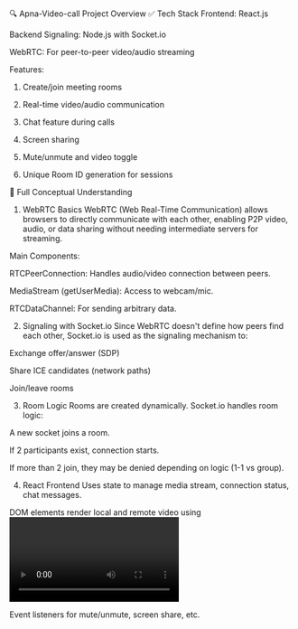 🔍 Apna-Video-call Project Overview
✅ Tech Stack
Frontend: React.js

Backend Signaling: Node.js with Socket.io

WebRTC: For peer-to-peer video/audio streaming

Features:

1. Create/join meeting rooms

2. Real-time video/audio communication

3. Chat feature during calls

4. Screen sharing

5. Mute/unmute and video toggle

6. Unique Room ID generation for sessions


📘 Full Conceptual Understanding
1. WebRTC Basics
WebRTC (Web Real-Time Communication) allows browsers to directly communicate with each other, enabling P2P video, audio, or data sharing without needing intermediate servers for streaming.

Main Components:

RTCPeerConnection: Handles audio/video connection between peers.

MediaStream (getUserMedia): Access to webcam/mic.

RTCDataChannel: For sending arbitrary data.

2. Signaling with Socket.io
Since WebRTC doesn't define how peers find each other, Socket.io is used as the signaling mechanism to:

Exchange offer/answer (SDP)

Share ICE candidates (network paths)

Join/leave rooms

3. Room Logic
Rooms are created dynamically. Socket.io handles room logic:

A new socket joins a room.

If 2 participants exist, connection starts.

If more than 2 join, they may be denied depending on logic (1-1 vs group).

4. React Frontend
Uses state to manage media stream, connection status, chat messages.

DOM elements render local and remote video using <video> tags with ref.

Event listeners for mute/unmute, screen share, etc.
